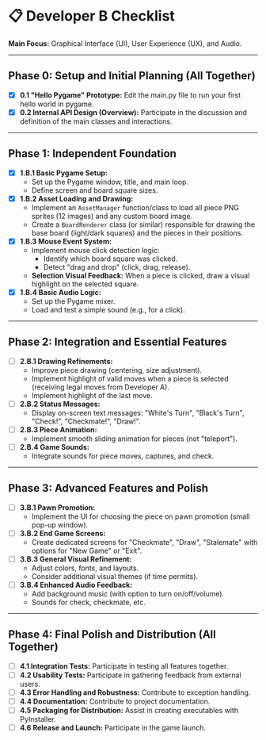 # 📋 Developer B Checklist

**Main Focus:** Graphical Interface (UI), User Experience (UX), and Audio.

---

## Phase 0: Setup and Initial Planning (All Together)

- [X] **0.1 "Hello Pygame" Prototype:** Edit the main.py file to run your first hello world in pygame.
- [X] **0.2 Internal API Design (Overview):** Participate in the discussion and definition of the main classes and interactions.

---

## Phase 1: Independent Foundation

- [X] **1.B.1 Basic Pygame Setup:**
  - Set up the Pygame window, title, and main loop.
  - Define screen and board square sizes.
- [X] **1.B.2 Asset Loading and Drawing:**
  - Implement an `AssetManager` function/class to load all piece PNG sprites (12 images) and any custom board image.
  - Create a `BoardRenderer` class (or similar) responsible for drawing the base board (light/dark squares) and the pieces in their positions.
- [X] **1.B.3 Mouse Event System:**
  - Implement mouse click detection logic:
    - Identify which board square was clicked.
    - Detect "drag and drop" (click, drag, release).
  - **Selection Visual Feedback:** When a piece is clicked, draw a visual highlight on the selected square.
- [X] **1.B.4 Basic Audio Logic:**
  - Set up the Pygame mixer.
  - Load and test a simple sound (e.g., for a click).

---

## Phase 2: Integration and Essential Features

- [ ] **2.B.1 Drawing Refinements:**
  - Improve piece drawing (centering, size adjustment).
  - Implement highlight of valid moves when a piece is selected (receiving legal moves from Developer A).
  - Implement highlight of the last move.
- [ ] **2.B.2 Status Messages:**
  - Display on-screen text messages: "White's Turn", "Black's Turn", "Check!", "Checkmate!", "Draw!".
- [ ] **2.B.3 Piece Animation:**
  - Implement smooth sliding animation for pieces (not "teleport").
- [ ] **2.B.4 Game Sounds:**
  - Integrate sounds for piece moves, captures, and check.

---

## Phase 3: Advanced Features and Polish

- [ ] **3.B.1 Pawn Promotion:**
  - Implement the UI for choosing the piece on pawn promotion (small pop-up window).
- [ ] **3.B.2 End Game Screens:**
  - Create dedicated screens for "Checkmate", "Draw", "Stalemate" with options for "New Game" or "Exit".
- [ ] **3.B.3 General Visual Refinement:**
  - Adjust colors, fonts, and layouts.
  - Consider additional visual themes (if time permits).
- [ ] **3.B.4 Enhanced Audio Feedback:**
  - Add background music (with option to turn on/off/volume).
  - Sounds for check, checkmate, etc.

---

## Phase 4: Final Polish and Distribution (All Together)

- [ ] **4.1 Integration Tests:** Participate in testing all features together.
- [ ] **4.2 Usability Tests:** Participate in gathering feedback from external users.
- [ ] **4.3 Error Handling and Robustness:** Contribute to exception handling.
- [ ] **4.4 Documentation:** Contribute to project documentation.
- [ ] **4.5 Packaging for Distribution:** Assist in creating executables with PyInstaller.
- [ ] **4.6 Release and Launch:** Participate in the game launch.